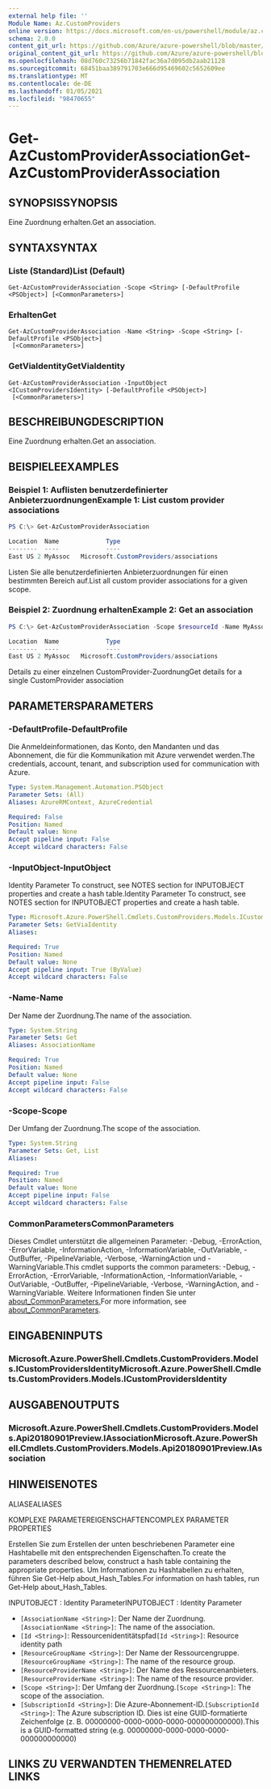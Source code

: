 ```yaml
---
external help file: ''
Module Name: Az.CustomProviders
online version: https://docs.microsoft.com/en-us/powershell/module/az.customproviders/get-azcustomproviderassociation
schema: 2.0.0
content_git_url: https://github.com/Azure/azure-powershell/blob/master/src/CustomProviders/help/Get-AzCustomProviderAssociation.md
original_content_git_url: https://github.com/Azure/azure-powershell/blob/master/src/CustomProviders/help/Get-AzCustomProviderAssociation.md
ms.openlocfilehash: 08d760c73256b71842fac36a7d095db2aab21128
ms.sourcegitcommit: 68451baa389791703e666d95469602c5652609ee
ms.translationtype: MT
ms.contentlocale: de-DE
ms.lasthandoff: 01/05/2021
ms.locfileid: "98470655"
---
```

# <span data-ttu-id="02c92-101">Get-AzCustomProviderAssociation</span><span class="sxs-lookup"><span data-stu-id="02c92-101">Get-AzCustomProviderAssociation</span></span>

## <span data-ttu-id="02c92-102">SYNOPSIS</span><span class="sxs-lookup"><span data-stu-id="02c92-102">SYNOPSIS</span></span>
<span data-ttu-id="02c92-103">Eine Zuordnung erhalten.</span><span class="sxs-lookup"><span data-stu-id="02c92-103">Get an association.</span></span>

## <span data-ttu-id="02c92-104">SYNTAX</span><span class="sxs-lookup"><span data-stu-id="02c92-104">SYNTAX</span></span>

### <span data-ttu-id="02c92-105">Liste (Standard)</span><span class="sxs-lookup"><span data-stu-id="02c92-105">List (Default)</span></span>
```
Get-AzCustomProviderAssociation -Scope <String> [-DefaultProfile <PSObject>] [<CommonParameters>]
```

### <span data-ttu-id="02c92-106">Erhalten</span><span class="sxs-lookup"><span data-stu-id="02c92-106">Get</span></span>
```
Get-AzCustomProviderAssociation -Name <String> -Scope <String> [-DefaultProfile <PSObject>]
 [<CommonParameters>]
```

### <span data-ttu-id="02c92-107">GetViaIdentity</span><span class="sxs-lookup"><span data-stu-id="02c92-107">GetViaIdentity</span></span>
```
Get-AzCustomProviderAssociation -InputObject <ICustomProvidersIdentity> [-DefaultProfile <PSObject>]
 [<CommonParameters>]
```

## <span data-ttu-id="02c92-108">BESCHREIBUNG</span><span class="sxs-lookup"><span data-stu-id="02c92-108">DESCRIPTION</span></span>
<span data-ttu-id="02c92-109">Eine Zuordnung erhalten.</span><span class="sxs-lookup"><span data-stu-id="02c92-109">Get an association.</span></span>

## <span data-ttu-id="02c92-110">BEISPIELE</span><span class="sxs-lookup"><span data-stu-id="02c92-110">EXAMPLES</span></span>

### <span data-ttu-id="02c92-111">Beispiel 1: Auflisten benutzerdefinierter Anbieterzuordnungen</span><span class="sxs-lookup"><span data-stu-id="02c92-111">Example 1: List custom provider associations</span></span>
```powershell
PS C:\> Get-AzCustomProviderAssociation

Location  Name             Type
--------  ----             ----
East US 2 MyAssoc   Microsoft.CustomProviders/associations
```

<span data-ttu-id="02c92-112">Listen Sie alle benutzerdefinierten Anbieterzuordnungen für einen bestimmten Bereich auf.</span><span class="sxs-lookup"><span data-stu-id="02c92-112">List all custom provider associations for a given scope.</span></span>

### <span data-ttu-id="02c92-113">Beispiel 2: Zuordnung erhalten</span><span class="sxs-lookup"><span data-stu-id="02c92-113">Example 2: Get an association</span></span>
```powershell
PS C:\> Get-AzCustomProviderAssociation -Scope $resourceId -Name MyAssoc

Location  Name             Type
--------  ----             ----
East US 2 MyAssoc   Microsoft.CustomProviders/associations
```

<span data-ttu-id="02c92-114">Details zu einer einzelnen CustomProvider-Zuordnung</span><span class="sxs-lookup"><span data-stu-id="02c92-114">Get details for a single CustomProvider association</span></span>

## <span data-ttu-id="02c92-115">PARAMETERS</span><span class="sxs-lookup"><span data-stu-id="02c92-115">PARAMETERS</span></span>

### <span data-ttu-id="02c92-116">-DefaultProfile</span><span class="sxs-lookup"><span data-stu-id="02c92-116">-DefaultProfile</span></span>
<span data-ttu-id="02c92-117">Die Anmeldeinformationen, das Konto, den Mandanten und das Abonnement, die für die Kommunikation mit Azure verwendet werden.</span><span class="sxs-lookup"><span data-stu-id="02c92-117">The credentials, account, tenant, and subscription used for communication with Azure.</span></span>

```yaml
Type: System.Management.Automation.PSObject
Parameter Sets: (All)
Aliases: AzureRMContext, AzureCredential

Required: False
Position: Named
Default value: None
Accept pipeline input: False
Accept wildcard characters: False
```

### <span data-ttu-id="02c92-118">-InputObject</span><span class="sxs-lookup"><span data-stu-id="02c92-118">-InputObject</span></span>
<span data-ttu-id="02c92-119">Identity Parameter To construct, see NOTES section for INPUTOBJECT properties and create a hash table.</span><span class="sxs-lookup"><span data-stu-id="02c92-119">Identity Parameter To construct, see NOTES section for INPUTOBJECT properties and create a hash table.</span></span>

```yaml
Type: Microsoft.Azure.PowerShell.Cmdlets.CustomProviders.Models.ICustomProvidersIdentity
Parameter Sets: GetViaIdentity
Aliases:

Required: True
Position: Named
Default value: None
Accept pipeline input: True (ByValue)
Accept wildcard characters: False
```

### <span data-ttu-id="02c92-120">-Name</span><span class="sxs-lookup"><span data-stu-id="02c92-120">-Name</span></span>
<span data-ttu-id="02c92-121">Der Name der Zuordnung.</span><span class="sxs-lookup"><span data-stu-id="02c92-121">The name of the association.</span></span>

```yaml
Type: System.String
Parameter Sets: Get
Aliases: AssociationName

Required: True
Position: Named
Default value: None
Accept pipeline input: False
Accept wildcard characters: False
```

### <span data-ttu-id="02c92-122">-Scope</span><span class="sxs-lookup"><span data-stu-id="02c92-122">-Scope</span></span>
<span data-ttu-id="02c92-123">Der Umfang der Zuordnung.</span><span class="sxs-lookup"><span data-stu-id="02c92-123">The scope of the association.</span></span>

```yaml
Type: System.String
Parameter Sets: Get, List
Aliases:

Required: True
Position: Named
Default value: None
Accept pipeline input: False
Accept wildcard characters: False
```

### <span data-ttu-id="02c92-124">CommonParameters</span><span class="sxs-lookup"><span data-stu-id="02c92-124">CommonParameters</span></span>
<span data-ttu-id="02c92-125">Dieses Cmdlet unterstützt die allgemeinen Parameter: -Debug, -ErrorAction, -ErrorVariable, -InformationAction, -InformationVariable, -OutVariable, -OutBuffer, -PipelineVariable, -Verbose, -WarningAction und -WarningVariable.</span><span class="sxs-lookup"><span data-stu-id="02c92-125">This cmdlet supports the common parameters: -Debug, -ErrorAction, -ErrorVariable, -InformationAction, -InformationVariable, -OutVariable, -OutBuffer, -PipelineVariable, -Verbose, -WarningAction, and -WarningVariable.</span></span> <span data-ttu-id="02c92-126">Weitere Informationen finden Sie unter [about_CommonParameters.](http://go.microsoft.com/fwlink/?LinkID=113216)</span><span class="sxs-lookup"><span data-stu-id="02c92-126">For more information, see [about_CommonParameters](http://go.microsoft.com/fwlink/?LinkID=113216).</span></span>

## <span data-ttu-id="02c92-127">EINGABEN</span><span class="sxs-lookup"><span data-stu-id="02c92-127">INPUTS</span></span>

### <span data-ttu-id="02c92-128">Microsoft.Azure.PowerShell.Cmdlets.CustomProviders.Models.ICustomProvidersIdentity</span><span class="sxs-lookup"><span data-stu-id="02c92-128">Microsoft.Azure.PowerShell.Cmdlets.CustomProviders.Models.ICustomProvidersIdentity</span></span>

## <span data-ttu-id="02c92-129">AUSGABEN</span><span class="sxs-lookup"><span data-stu-id="02c92-129">OUTPUTS</span></span>

### <span data-ttu-id="02c92-130">Microsoft.Azure.PowerShell.Cmdlets.CustomProviders.Models.Api20180901Preview.IAssociation</span><span class="sxs-lookup"><span data-stu-id="02c92-130">Microsoft.Azure.PowerShell.Cmdlets.CustomProviders.Models.Api20180901Preview.IAssociation</span></span>

## <span data-ttu-id="02c92-131">HINWEISE</span><span class="sxs-lookup"><span data-stu-id="02c92-131">NOTES</span></span>

<span data-ttu-id="02c92-132">ALIASE</span><span class="sxs-lookup"><span data-stu-id="02c92-132">ALIASES</span></span>

<span data-ttu-id="02c92-133">KOMPLEXE PARAMETEREIGENSCHAFTEN</span><span class="sxs-lookup"><span data-stu-id="02c92-133">COMPLEX PARAMETER PROPERTIES</span></span>

<span data-ttu-id="02c92-134">Erstellen Sie zum Erstellen der unten beschriebenen Parameter eine Hashtabelle mit den entsprechenden Eigenschaften.</span><span class="sxs-lookup"><span data-stu-id="02c92-134">To create the parameters described below, construct a hash table containing the appropriate properties.</span></span> <span data-ttu-id="02c92-135">Um Informationen zu Hashtabellen zu erhalten, führen Sie Get-Help about_Hash_Tables.</span><span class="sxs-lookup"><span data-stu-id="02c92-135">For information on hash tables, run Get-Help about_Hash_Tables.</span></span>


<span data-ttu-id="02c92-136">INPUTOBJECT <ICustomProvidersIdentity> : Identity Parameter</span><span class="sxs-lookup"><span data-stu-id="02c92-136">INPUTOBJECT <ICustomProvidersIdentity>: Identity Parameter</span></span>
  - <span data-ttu-id="02c92-137">`[AssociationName <String>]`: Der Name der Zuordnung.</span><span class="sxs-lookup"><span data-stu-id="02c92-137">`[AssociationName <String>]`: The name of the association.</span></span>
  - <span data-ttu-id="02c92-138">`[Id <String>]`: Ressourcenidentitätspfad</span><span class="sxs-lookup"><span data-stu-id="02c92-138">`[Id <String>]`: Resource identity path</span></span>
  - <span data-ttu-id="02c92-139">`[ResourceGroupName <String>]`: Der Name der Ressourcengruppe.</span><span class="sxs-lookup"><span data-stu-id="02c92-139">`[ResourceGroupName <String>]`: The name of the resource group.</span></span>
  - <span data-ttu-id="02c92-140">`[ResourceProviderName <String>]`: Der Name des Ressourcenanbieters.</span><span class="sxs-lookup"><span data-stu-id="02c92-140">`[ResourceProviderName <String>]`: The name of the resource provider.</span></span>
  - <span data-ttu-id="02c92-141">`[Scope <String>]`: Der Umfang der Zuordnung.</span><span class="sxs-lookup"><span data-stu-id="02c92-141">`[Scope <String>]`: The scope of the association.</span></span>
  - <span data-ttu-id="02c92-142">`[SubscriptionId <String>]`: Die Azure-Abonnement-ID.</span><span class="sxs-lookup"><span data-stu-id="02c92-142">`[SubscriptionId <String>]`: The Azure subscription ID.</span></span> <span data-ttu-id="02c92-143">Dies ist eine GUID-formatierte Zeichenfolge (z. B. 00000000-0000-0000-0000-000000000000).</span><span class="sxs-lookup"><span data-stu-id="02c92-143">This is a GUID-formatted string (e.g. 00000000-0000-0000-0000-000000000000)</span></span>

## <span data-ttu-id="02c92-144">LINKS ZU VERWANDTEN THEMEN</span><span class="sxs-lookup"><span data-stu-id="02c92-144">RELATED LINKS</span></span>

